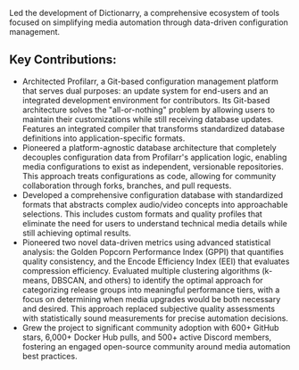 Led the development of Dictionarry, a comprehensive ecosystem of tools focused on simplifying media automation through data-driven configuration management.

## Key Contributions:
- Architected Profilarr, a Git-based configuration management platform that serves dual purposes: an update system for end-users and an integrated development environment for contributors. Its Git-based architecture solves the "all-or-nothing" problem by allowing users to maintain their customizations while still receiving database updates. Features an integrated compiler that transforms standardized database definitions into application-specific formats.
- Pioneered a platform-agnostic database architecture that completely decouples configuration data from Profilarr's application logic, enabling media configurations to exist as independent, versionable repositories. This approach treats configurations as code, allowing for community collaboration through forks, branches, and pull requests.
- Developed a comprehensive configuration database with standardized formats that abstracts complex audio/video concepts into approachable selections. This includes custom formats and quality profiles that eliminate the need for users to understand technical media details while still achieving optimal results.
- Pioneered two novel data-driven metrics using advanced statistical analysis: the Golden Popcorn Performance Index (GPPI) that quantifies quality consistency, and the Encode Efficiency Index (EEI) that evaluates compression efficiency. Evaluated multiple clustering algorithms (k-means, DBSCAN, and others) to identify the optimal approach for categorizing release groups into meaningful performance tiers, with a focus on determining when media upgrades would be both necessary and desired. This approach replaced subjective quality assessments with statistically sound measurements for precise automation decisions.
- Grew the project to significant community adoption with 600+ GitHub stars, 6,000+ Docker Hub pulls, and 500+ active Discord members, fostering an engaged open-source community around media automation best practices.